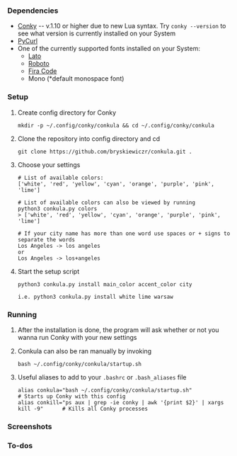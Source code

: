 ### Dependencies

- [Conky](https://github.com/brndnmtthws/conky) -- v.1.10 or higher due to new Lua syntax. Try `conky --version` to see what version is currently installed on your System
- [PyCurl](http://pycurl.io/)
- One of the currently supported fonts installed on your System:
    - [Lato](https://fonts.google.com/?query=Lato)
    - [Roboto](https://fonts.google.com/?query=Roboto)
    - [Fira Code](https://fonts.google.com/?query=Fira+Code)
    - Mono (*default monospace font)

### Setup

1. Create config directory for Conky
    ```
    mkdir -p ~/.config/conky/conkula && cd ~/.config/conky/conkula
    ```
2. Clone the repository into config directory and cd 
    ```
    git clone https://github.com/bryskiewiczr/conkula.git .
    ```
3. Choose your settings
    ```
    # List of available colors:
    ['white', 'red', 'yellow', 'cyan', 'orange', 'purple', 'pink', 'lime']

    # List of available colors can also be viewed by running
    python3 conkula.py colors
    > ['white', 'red', 'yellow', 'cyan', 'orange', 'purple', 'pink', 'lime']

    # If your city name has more than one word use spaces or + signs to separate the words
    Los Angeles -> los angeles
    or
    Los Angeles -> los+angeles
    ```

4. Start the setup script
    ```
    python3 conkula.py install main_color accent_color city

    i.e. python3 conkula.py install white lime warsaw
    ```

### Running

1. After the installation is done, the program will ask whether or not you wanna run Conky with your new settings

2. Conkula can also be ran manually by invoking
    ```
    bash ~/.config/conky/conkula/startup.sh
    ```

3. Useful aliases to add to your `.bashrc` or `.bash_aliases` file
    ```
    alias conkula="bash ~/.config/conky/conkula/startup.sh"                         # Starts up Conky with this config
    alias conkill="ps aux | grep -ie conky | awk '{print $2}' | xargs kill -9"      # Kills all Conky processes
    ```
### Screenshots

### To-dos
